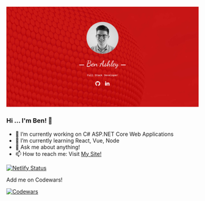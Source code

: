 [![My Site!](/socialsTag.jpg)](https://sol3.me/)
### Hi ... I'm Ben! 👋 

- 🔭 I’m currently working on C# ASP.NET Core Web Applications
- 🌱 I’m currently learning React, Vue, Node
- 💬 Ask me about anything!
- 📫 How to reach me: Visit [My Site!](https://sol3.me/) 

[![Netlify Status](https://api.netlify.com/api/v1/badges/05846961-3013-4029-941f-4e8450c961e4/deploy-status)](https://sol3.me/)

Add me on Codewars!

[![Codewars](https://www.codewars.com/users/sol3uk/badges/small)](https://www.codewars.com/users/sol3uk)
